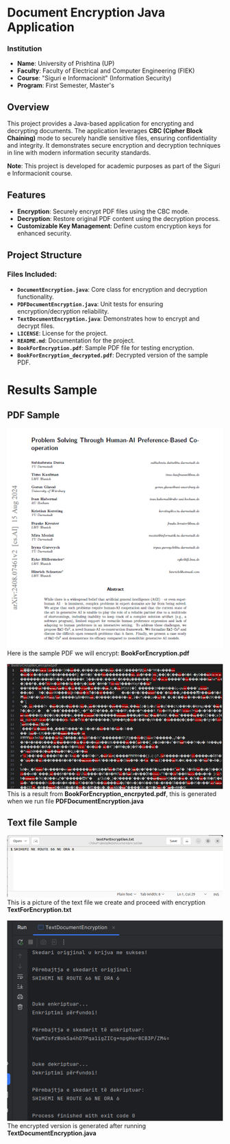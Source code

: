 # Document Encryption Java Application

### Institution
- **Name**: University of Prishtina (UP)
- **Faculty**: Faculty of Electrical and Computer Engineering (FIEK)
- **Course**: "Siguri e Informacionit" (Information Security)
- **Program**: First Semester, Master's

## Overview
This project provides a Java-based application for encrypting and decrypting documents. The application leverages **CBC (Cipher Block Chaining)** mode to securely handle sensitive files, ensuring confidentiality and integrity. It demonstrates secure encryption and decryption techniques in line with modern information security standards.

**Note**: This project is developed for academic purposes as part of the Siguri e Informacionit course.

## Features

- **Encryption**: Securely encrypt PDF files using the CBC mode.
- **Decryption**: Restore original PDF content using the decryption process.
- **Customizable Key Management**: Define custom encryption keys for enhanced security.

## Project Structure

### Files Included:
- **`DocumentEncryption.java`**: Core class for encryption and decryption functionality.
- **`PDFDocumentEncryption.java`**: Unit tests for ensuring encryption/decryption reliability.
- **`TextDocumentEncryption.java`**: Demonstrates how to encrypt and decrypt files.
- **`LICENSE`**: License for the project.
- **`README.md`**: Documentation for the project.
- **`BookForEncryption.pdf`**: Sample PDF file for testing encryption.
- **`BookForEncryption_decrypted.pdf`**: Decrypted version of the sample PDF.
 
# Results Sample
## PDF Sample
 ![This is a picture of the PDF we will try to encrypt **BookForEncryption.pdf**](pdf_encrypted.png) <br>
 Here is the sample PDF we will encrypt: **BookForEncryption.pdf**<br><br>
 ![alt text](pdf_for_encryption.png)<br>
 This is a result from **BookForEncryption_encrpyted.pdf**, this is generated when we run file **PDFDocumentEncryption.java**
## Text file Sample
![This is a picture of the text file we create and proceed with encryption **TextForEncryption.pdf**](text_file_for_encryption.png) <br>
This is a picture of the text file we create and proceed with encryption **TextForEncryption.txt**<br><br>
![alt text](text_file_encryption_output.png)<br>
The encrypted version is generated after running **TextDocumentEncryption.java**





[def]: pdf_encrypted.png